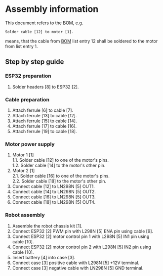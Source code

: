 # Assembly information
This document refers to the [BOM](../BOM/BOM.d), e.g.
```
Solder cable [12] to motor [1].
```
means, that the cable from [BOM](../BOM/BOM.d) list entry 12 shall be soldered to the motor from list entry 1.

## Step by step guide

### ESP32 preparation
1. Solder headers [8] to ESP32 [2].

### Cable preparation
1. Attach ferrule [6] to cable [7].
2. Attach ferrule [13] to cable [12].
3. Attach ferrule [15] to cable [14].
4. Attach ferrule [17] to cable [16].
5. Attach ferrule [19] to cable [18].

### Motor power supply
1. Motor 1 [1]<br>
1.1. Solder cable [12] to one of the motor's pins.<br>
1.2. Solder cable [14] to the motor's other pin.
2. Motor 2 [1]<br>
2.1. Solder cable [16] to one of the motor's pins.<br>
2.2. Solder cable [18] to the motor's other pin.
3. Connect cable [12] to LN298N [5] OUT1.
4. Connect cable [14] to LN298N [5] OUT2.
5. Connect cable [16] to LN298N [5] OUT3.
6. Connect cable [18] to LN298N [5] OUT4.

### Robot assembly
1. Assemble the robot chassis kit [1].
2. Connect ESP32 [2] PWM pin with L298N [5] ENA pin using cable [9].
3. Connect ESP32 [2] motor control pin 1 with L298N [5] IN1 pin using cable [10].
4. Connect ESP32 [2] motor control pin 2 with L298N [5] IN2 pin using cable [10].
5. Insert battery [4] into case [3].
6. Connect case [3] positive cable with L298N [5] +12V terminal.
7. Connect case [3] negative cable with LN298N [5] GND terminal.